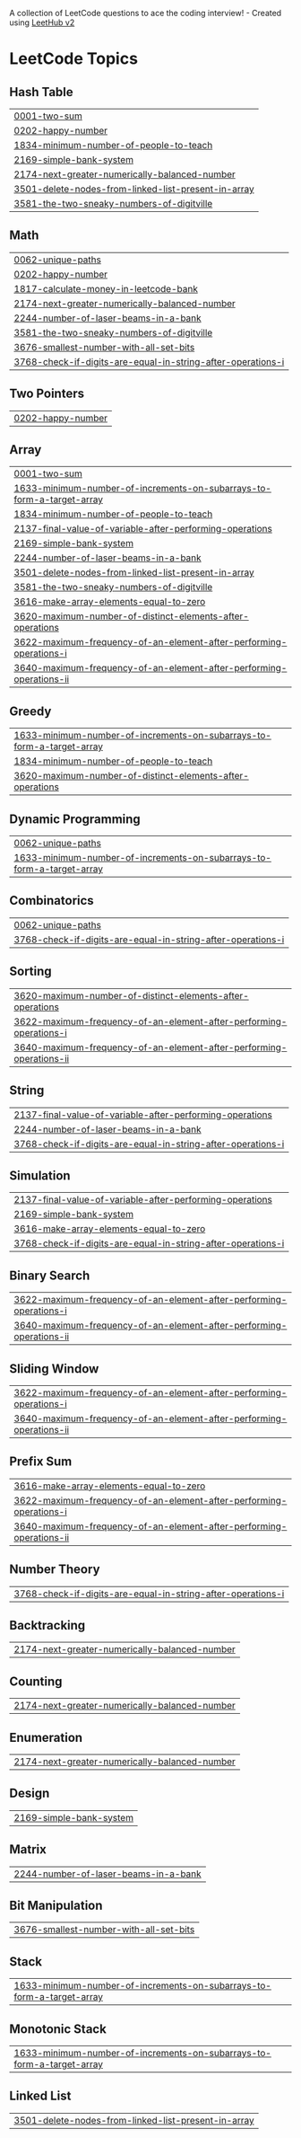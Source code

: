 A collection of LeetCode questions to ace the coding interview! - Created using [LeetHub v2](https://github.com/arunbhardwaj/LeetHub-2.0)
<!---LeetCode Topics Start-->
# LeetCode Topics
## Hash Table
|  |
| ------- |
| [0001-two-sum](https://github.com/Thecuriousvishal/LeetCode-Problem/tree/master/0001-two-sum) |
| [0202-happy-number](https://github.com/Thecuriousvishal/LeetCode-Problem/tree/master/0202-happy-number) |
| [1834-minimum-number-of-people-to-teach](https://github.com/Thecuriousvishal/LeetCode-Problem/tree/master/1834-minimum-number-of-people-to-teach) |
| [2169-simple-bank-system](https://github.com/Thecuriousvishal/LeetCode-Problem/tree/master/2169-simple-bank-system) |
| [2174-next-greater-numerically-balanced-number](https://github.com/Thecuriousvishal/LeetCode-Problem/tree/master/2174-next-greater-numerically-balanced-number) |
| [3501-delete-nodes-from-linked-list-present-in-array](https://github.com/Thecuriousvishal/LeetCode-Problem/tree/master/3501-delete-nodes-from-linked-list-present-in-array) |
| [3581-the-two-sneaky-numbers-of-digitville](https://github.com/Thecuriousvishal/LeetCode-Problem/tree/master/3581-the-two-sneaky-numbers-of-digitville) |
## Math
|  |
| ------- |
| [0062-unique-paths](https://github.com/Thecuriousvishal/LeetCode-Problem/tree/master/0062-unique-paths) |
| [0202-happy-number](https://github.com/Thecuriousvishal/LeetCode-Problem/tree/master/0202-happy-number) |
| [1817-calculate-money-in-leetcode-bank](https://github.com/Thecuriousvishal/LeetCode-Problem/tree/master/1817-calculate-money-in-leetcode-bank) |
| [2174-next-greater-numerically-balanced-number](https://github.com/Thecuriousvishal/LeetCode-Problem/tree/master/2174-next-greater-numerically-balanced-number) |
| [2244-number-of-laser-beams-in-a-bank](https://github.com/Thecuriousvishal/LeetCode-Problem/tree/master/2244-number-of-laser-beams-in-a-bank) |
| [3581-the-two-sneaky-numbers-of-digitville](https://github.com/Thecuriousvishal/LeetCode-Problem/tree/master/3581-the-two-sneaky-numbers-of-digitville) |
| [3676-smallest-number-with-all-set-bits](https://github.com/Thecuriousvishal/LeetCode-Problem/tree/master/3676-smallest-number-with-all-set-bits) |
| [3768-check-if-digits-are-equal-in-string-after-operations-i](https://github.com/Thecuriousvishal/LeetCode-Problem/tree/master/3768-check-if-digits-are-equal-in-string-after-operations-i) |
## Two Pointers
|  |
| ------- |
| [0202-happy-number](https://github.com/Thecuriousvishal/LeetCode-Problem/tree/master/0202-happy-number) |
## Array
|  |
| ------- |
| [0001-two-sum](https://github.com/Thecuriousvishal/LeetCode-Problem/tree/master/0001-two-sum) |
| [1633-minimum-number-of-increments-on-subarrays-to-form-a-target-array](https://github.com/Thecuriousvishal/LeetCode-Problem/tree/master/1633-minimum-number-of-increments-on-subarrays-to-form-a-target-array) |
| [1834-minimum-number-of-people-to-teach](https://github.com/Thecuriousvishal/LeetCode-Problem/tree/master/1834-minimum-number-of-people-to-teach) |
| [2137-final-value-of-variable-after-performing-operations](https://github.com/Thecuriousvishal/LeetCode-Problem/tree/master/2137-final-value-of-variable-after-performing-operations) |
| [2169-simple-bank-system](https://github.com/Thecuriousvishal/LeetCode-Problem/tree/master/2169-simple-bank-system) |
| [2244-number-of-laser-beams-in-a-bank](https://github.com/Thecuriousvishal/LeetCode-Problem/tree/master/2244-number-of-laser-beams-in-a-bank) |
| [3501-delete-nodes-from-linked-list-present-in-array](https://github.com/Thecuriousvishal/LeetCode-Problem/tree/master/3501-delete-nodes-from-linked-list-present-in-array) |
| [3581-the-two-sneaky-numbers-of-digitville](https://github.com/Thecuriousvishal/LeetCode-Problem/tree/master/3581-the-two-sneaky-numbers-of-digitville) |
| [3616-make-array-elements-equal-to-zero](https://github.com/Thecuriousvishal/LeetCode-Problem/tree/master/3616-make-array-elements-equal-to-zero) |
| [3620-maximum-number-of-distinct-elements-after-operations](https://github.com/Thecuriousvishal/LeetCode-Problem/tree/master/3620-maximum-number-of-distinct-elements-after-operations) |
| [3622-maximum-frequency-of-an-element-after-performing-operations-i](https://github.com/Thecuriousvishal/LeetCode-Problem/tree/master/3622-maximum-frequency-of-an-element-after-performing-operations-i) |
| [3640-maximum-frequency-of-an-element-after-performing-operations-ii](https://github.com/Thecuriousvishal/LeetCode-Problem/tree/master/3640-maximum-frequency-of-an-element-after-performing-operations-ii) |
## Greedy
|  |
| ------- |
| [1633-minimum-number-of-increments-on-subarrays-to-form-a-target-array](https://github.com/Thecuriousvishal/LeetCode-Problem/tree/master/1633-minimum-number-of-increments-on-subarrays-to-form-a-target-array) |
| [1834-minimum-number-of-people-to-teach](https://github.com/Thecuriousvishal/LeetCode-Problem/tree/master/1834-minimum-number-of-people-to-teach) |
| [3620-maximum-number-of-distinct-elements-after-operations](https://github.com/Thecuriousvishal/LeetCode-Problem/tree/master/3620-maximum-number-of-distinct-elements-after-operations) |
## Dynamic Programming
|  |
| ------- |
| [0062-unique-paths](https://github.com/Thecuriousvishal/LeetCode-Problem/tree/master/0062-unique-paths) |
| [1633-minimum-number-of-increments-on-subarrays-to-form-a-target-array](https://github.com/Thecuriousvishal/LeetCode-Problem/tree/master/1633-minimum-number-of-increments-on-subarrays-to-form-a-target-array) |
## Combinatorics
|  |
| ------- |
| [0062-unique-paths](https://github.com/Thecuriousvishal/LeetCode-Problem/tree/master/0062-unique-paths) |
| [3768-check-if-digits-are-equal-in-string-after-operations-i](https://github.com/Thecuriousvishal/LeetCode-Problem/tree/master/3768-check-if-digits-are-equal-in-string-after-operations-i) |
## Sorting
|  |
| ------- |
| [3620-maximum-number-of-distinct-elements-after-operations](https://github.com/Thecuriousvishal/LeetCode-Problem/tree/master/3620-maximum-number-of-distinct-elements-after-operations) |
| [3622-maximum-frequency-of-an-element-after-performing-operations-i](https://github.com/Thecuriousvishal/LeetCode-Problem/tree/master/3622-maximum-frequency-of-an-element-after-performing-operations-i) |
| [3640-maximum-frequency-of-an-element-after-performing-operations-ii](https://github.com/Thecuriousvishal/LeetCode-Problem/tree/master/3640-maximum-frequency-of-an-element-after-performing-operations-ii) |
## String
|  |
| ------- |
| [2137-final-value-of-variable-after-performing-operations](https://github.com/Thecuriousvishal/LeetCode-Problem/tree/master/2137-final-value-of-variable-after-performing-operations) |
| [2244-number-of-laser-beams-in-a-bank](https://github.com/Thecuriousvishal/LeetCode-Problem/tree/master/2244-number-of-laser-beams-in-a-bank) |
| [3768-check-if-digits-are-equal-in-string-after-operations-i](https://github.com/Thecuriousvishal/LeetCode-Problem/tree/master/3768-check-if-digits-are-equal-in-string-after-operations-i) |
## Simulation
|  |
| ------- |
| [2137-final-value-of-variable-after-performing-operations](https://github.com/Thecuriousvishal/LeetCode-Problem/tree/master/2137-final-value-of-variable-after-performing-operations) |
| [2169-simple-bank-system](https://github.com/Thecuriousvishal/LeetCode-Problem/tree/master/2169-simple-bank-system) |
| [3616-make-array-elements-equal-to-zero](https://github.com/Thecuriousvishal/LeetCode-Problem/tree/master/3616-make-array-elements-equal-to-zero) |
| [3768-check-if-digits-are-equal-in-string-after-operations-i](https://github.com/Thecuriousvishal/LeetCode-Problem/tree/master/3768-check-if-digits-are-equal-in-string-after-operations-i) |
## Binary Search
|  |
| ------- |
| [3622-maximum-frequency-of-an-element-after-performing-operations-i](https://github.com/Thecuriousvishal/LeetCode-Problem/tree/master/3622-maximum-frequency-of-an-element-after-performing-operations-i) |
| [3640-maximum-frequency-of-an-element-after-performing-operations-ii](https://github.com/Thecuriousvishal/LeetCode-Problem/tree/master/3640-maximum-frequency-of-an-element-after-performing-operations-ii) |
## Sliding Window
|  |
| ------- |
| [3622-maximum-frequency-of-an-element-after-performing-operations-i](https://github.com/Thecuriousvishal/LeetCode-Problem/tree/master/3622-maximum-frequency-of-an-element-after-performing-operations-i) |
| [3640-maximum-frequency-of-an-element-after-performing-operations-ii](https://github.com/Thecuriousvishal/LeetCode-Problem/tree/master/3640-maximum-frequency-of-an-element-after-performing-operations-ii) |
## Prefix Sum
|  |
| ------- |
| [3616-make-array-elements-equal-to-zero](https://github.com/Thecuriousvishal/LeetCode-Problem/tree/master/3616-make-array-elements-equal-to-zero) |
| [3622-maximum-frequency-of-an-element-after-performing-operations-i](https://github.com/Thecuriousvishal/LeetCode-Problem/tree/master/3622-maximum-frequency-of-an-element-after-performing-operations-i) |
| [3640-maximum-frequency-of-an-element-after-performing-operations-ii](https://github.com/Thecuriousvishal/LeetCode-Problem/tree/master/3640-maximum-frequency-of-an-element-after-performing-operations-ii) |
## Number Theory
|  |
| ------- |
| [3768-check-if-digits-are-equal-in-string-after-operations-i](https://github.com/Thecuriousvishal/LeetCode-Problem/tree/master/3768-check-if-digits-are-equal-in-string-after-operations-i) |
## Backtracking
|  |
| ------- |
| [2174-next-greater-numerically-balanced-number](https://github.com/Thecuriousvishal/LeetCode-Problem/tree/master/2174-next-greater-numerically-balanced-number) |
## Counting
|  |
| ------- |
| [2174-next-greater-numerically-balanced-number](https://github.com/Thecuriousvishal/LeetCode-Problem/tree/master/2174-next-greater-numerically-balanced-number) |
## Enumeration
|  |
| ------- |
| [2174-next-greater-numerically-balanced-number](https://github.com/Thecuriousvishal/LeetCode-Problem/tree/master/2174-next-greater-numerically-balanced-number) |
## Design
|  |
| ------- |
| [2169-simple-bank-system](https://github.com/Thecuriousvishal/LeetCode-Problem/tree/master/2169-simple-bank-system) |
## Matrix
|  |
| ------- |
| [2244-number-of-laser-beams-in-a-bank](https://github.com/Thecuriousvishal/LeetCode-Problem/tree/master/2244-number-of-laser-beams-in-a-bank) |
## Bit Manipulation
|  |
| ------- |
| [3676-smallest-number-with-all-set-bits](https://github.com/Thecuriousvishal/LeetCode-Problem/tree/master/3676-smallest-number-with-all-set-bits) |
## Stack
|  |
| ------- |
| [1633-minimum-number-of-increments-on-subarrays-to-form-a-target-array](https://github.com/Thecuriousvishal/LeetCode-Problem/tree/master/1633-minimum-number-of-increments-on-subarrays-to-form-a-target-array) |
## Monotonic Stack
|  |
| ------- |
| [1633-minimum-number-of-increments-on-subarrays-to-form-a-target-array](https://github.com/Thecuriousvishal/LeetCode-Problem/tree/master/1633-minimum-number-of-increments-on-subarrays-to-form-a-target-array) |
## Linked List
|  |
| ------- |
| [3501-delete-nodes-from-linked-list-present-in-array](https://github.com/Thecuriousvishal/LeetCode-Problem/tree/master/3501-delete-nodes-from-linked-list-present-in-array) |
<!---LeetCode Topics End-->